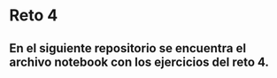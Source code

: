 # Reto 4

## En el siguiente repositorio se encuentra el archivo notebook con los ejercicios del reto 4.
